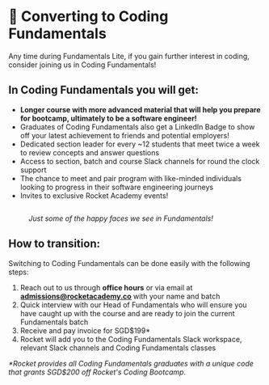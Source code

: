# 🚀 Converting to Coding Fundamentals

Any time during Fundamentals Lite, if you gain further interest in coding, consider joining us in Coding Fundamentals!

## In Coding Fundamentals you will get:

* **Longer course with more advanced material that will help you prepare for bootcamp, ultimately to be a software engineer!**
* Graduates of Coding Fundamentals also get a LinkedIn Badge to show off your latest achievement to friends and potential employers!
* Dedicated section leader for every \~12 students that meet twice a week to review concepts and answer questions
* Access to section, batch and course Slack channels for round the clock support
* The chance to meet and pair program with like-minded individuals looking to progress in their software engineering journeys
* Invites to exclusive Rocket Academy events!

<figure><img src="../../.gitbook/assets/Open Graph Image (1200 × 1000 px) (1).png" alt=""><figcaption><p><em>Just some of the happy faces we see in Fundamentals!</em></p></figcaption></figure>

## How to transition:

Switching to Coding Fundamentals can be done easily with the following steps:

1. Reach out to us through **office hours** or via email at **admissions@rocketacademy.co** with your name and batch
2. Quick interview with our Head of Fundamentals who will ensure you have caught up with the course and are ready to join the current Fundamentals batch
3. Receive and pay invoice for SGD$199\*
4. Rocket will add you to the Coding Fundamentals Slack workspace, relevant Slack channels and Coding Fundamentals classes

_\*Rocket provides all Coding Fundamentals graduates with a unique code that grants SGD$200 off Rocket's Coding Bootcamp._
